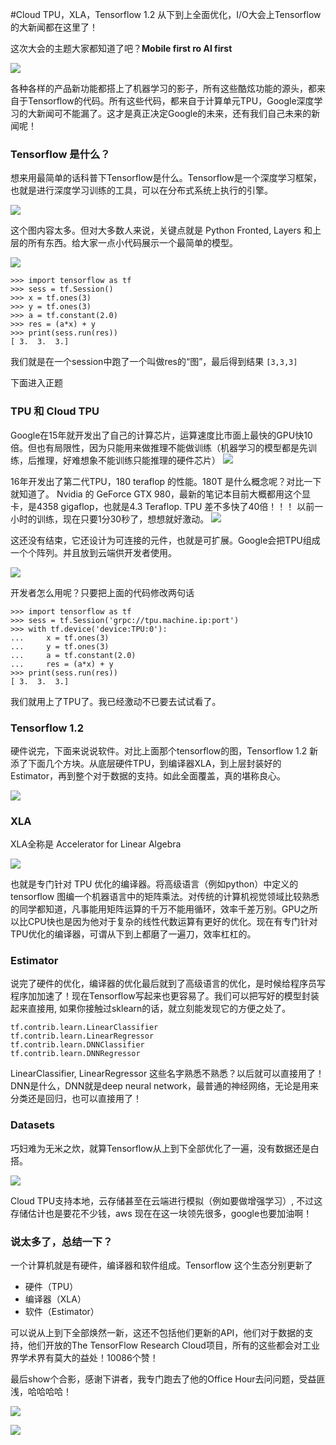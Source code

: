 #Cloud TPU，XLA，Tensorflow 1.2 从下到上全面优化，I/O大会上Tensorflow的大新闻都在这里了！

这次大会的主题大家都知道了吧？**Mobile first ro AI first**

![](toai.jpg)

各种各样的产品新功能都搭上了机器学习的影子，所有这些酷炫功能的源头，都来自于Tensorflow的代码。所有这些代码，都来自于计算单元TPU，Google深度学习的大新闻可不能漏了。这才是真正决定Google的未来，还有我们自己未来的新闻呢！

### Tensorflow 是什么？
想来用最简单的话科普下Tensorflow是什么。Tensorflow是一个深度学习框架，也就是进行深度学习训练的工具，可以在分布式系统上执行的引擎。

![](tensorflowoverview.jpg)

这个图内容太多。但对大多数人来说，关键点就是 Python Fronted, Layers 和上层的所有东西。给大家一点小代码展示一个最简单的模型。

![](simplest.jpg)

```
>>> import tensorflow as tf
>>> sess = tf.Session()
>>> x = tf.ones(3)
>>> y = tf.ones(3)
>>> a = tf.constant(2.0)
>>> res = (a*x) + y
>>> print(sess.run(res))
[ 3.  3.  3.]

``` 

我们就是在一个session中跑了一个叫做res的“图”，最后得到结果 `[3,3,3]`

下面进入正题

### TPU 和 Cloud TPU
Google在15年就开发出了自己的计算芯片，运算速度比市面上最快的GPU快10倍。但也有局限性，因为只能用来做推理不能做训练（机器学习的模型都是先训练，后推理，好难想象不能训练只能推理的硬件芯片）
![](tpug1.jpg)

16年开发出了第二代TPU，180 teraflop 的性能。180T 是什么概念呢？对比一下就知道了。 Nvidia 的 GeForce GTX 980，最新的笔记本目前大概都用这个显卡，是4358 gigaflop，也就是4.3 Teraflop. TPU 差不多快了40倍！！！ 以前一小时的训练，现在只要1分30秒了，想想就好激动。 
![](tpug2.jpg)

这还没有结束，它还设计为可连接的元件，也就是可扩展。Google会把TPU组成一个个阵列。并且放到云端供开发者使用。

![](tpumatrix.jpg)

开发者怎么用呢？只要把上面的代码修改两句话

```
>>> import tensorflow as tf
>>> sess = tf.Session('grpc://tpu.machine.ip:port')
>>> with tf.device('device:TPU:0'):
... 	x = tf.ones(3)
... 	y = tf.ones(3)
... 	a = tf.constant(2.0)
... 	res = (a*x) + y
>>> print(sess.run(res))
[ 3.  3.  3.]
```

我们就用上了TPU了。我已经激动不已要去试试看了。

### Tensorflow 1.2

硬件说完，下面来说说软件。对比上面那个tensorflow的图，Tensorflow 1.2 新添了下面几个方块。从底层硬件TPU，到编译器XLA，到上层封装好的Estimator，再到整个对于数据的支持。如此全面覆盖，真的堪称良心。

![](newblocks.png)

### XLA
XLA全称是 Accelerator for Linear Algebra

![](xla.png)

也就是专门针对 TPU 优化的编译器。将高级语言（例如python）中定义的 tensorflow 图编一个机器语言中的矩阵乘法。对传统的计算机视觉领域比较熟悉的同学都知道，凡事能用矩阵运算的千万不能用循环，效率千差万别。GPU之所以比CPU快也是因为他对于复杂的线性代数运算有更好的优化。现在有专门针对TPU优化的编译器，可谓从下到上都磨了一遍刀，效率杠杠的。

### Estimator
说完了硬件的优化，编译器的优化最后就到了高级语言的优化，是时候给程序员写程序加加速了！现在Tensorflow写起来也更容易了。我们可以把写好的模型封装起来直接用, 如果你接触过sklearn的话，就立刻能发现它的方便之处了。

```
tf.contrib.learn.LinearClassifier 
tf.contrib.learn.LinearRegressor 
tf.contrib.learn.DNNClassifier
tf.contrib.learn.DNNRegressor
```

LinearClassifier, LinearRegressor 这些名字熟悉不熟悉？以后就可以直接用了！DNN是什么，DNN就是deep neural network，最普通的神经网络，无论是用来分类还是回归，也可以直接用了！

### Datasets
巧妇难为无米之炊，就算Tensorflow从上到下全部优化了一遍，没有数据还是白搭。

![](data.png)

Cloud TPU支持本地，云存储甚至在云端进行模拟（例如要做增强学习）, 不过这存储估计也是要花不少钱，aws 现在在这一块领先很多，google也要加油啊！

### 说太多了，总结一下？
一个计算机就是有硬件，编译器和软件组成。Tensorflow 这个生态分别更新了

- 硬件（TPU）
- 编译器（XLA）
- 软件（Estimator）

可以说从上到下全部焕然一新，这还不包括他们更新的API，他们对于数据的支持，他们开放的The TensorFlow Research Cloud项目，所有的这些都会对工业界学术界有莫大的益处！10086个赞！

最后show个合影，感谢下讲者，我专门跑去了他的Office Hour去问问题，受益匪浅，哈哈哈哈！

![](P1.JPG)

![](P2.JPG)